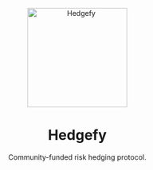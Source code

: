 <p align='center'>
  <img src="https://hedgefy.sfo3.cdn.digitaloceanspaces.com/hedgefy-logo.png" alt="Hedgefy" style="height: 200px; width: 200px" width=200 height=200>
  <h1 align='center'>Hedgefy</h1>
</p>

<p align='center'>Community-funded risk hedging protocol.</p>
